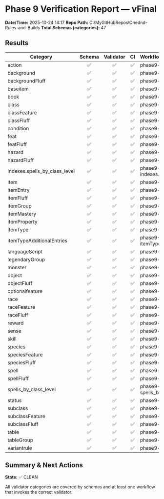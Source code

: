 # Phase 9 Verification Report — vFinal

**Date/Time:** 2025-10-24 14:17
**Repo Path:** C:\MyGitHubRepos\Onednd-Rules-and-Builds
**Total Schemas (categories):** 47

## Results
| Category | Schema | Validator | CI | Workflows |
|---|:---:|:---:|:---:|:--|
| action | ✅ | ✅ | ✅ | phase9-action.yml |
| background | ✅ | ✅ | ✅ | phase9-background.yml |
| backgroundFluff | ✅ | ✅ | ✅ | phase9-backgroundfluff.yml |
| baseitem | ✅ | ✅ | ✅ | phase9-baseitem.yml |
| book | ✅ | ✅ | ✅ | phase9-book.yml |
| class | ✅ | ✅ | ✅ | phase9-class.yml |
| classFeature | ✅ | ✅ | ✅ | phase9-classFeature.yml |
| classFluff | ✅ | ✅ | ✅ | phase9-classFluff.yml |
| condition | ✅ | ✅ | ✅ | phase9-condition.yml |
| feat | ✅ | ✅ | ✅ | phase9-feat.yml |
| featFluff | ✅ | ✅ | ✅ | phase9-featfluff.yml |
| hazard | ✅ | ✅ | ✅ | phase9-hazard.yml |
| hazardFluff | ✅ | ✅ | ✅ | phase9-hazardFluff.yml |
| indexes.spells_by_class_level | ✅ | ✅ | ✅ | phase9-indexes.spells_by_class_level.yml |
| item | ✅ | ✅ | ✅ | phase9-item.yml |
| itemEntry | ✅ | ✅ | ✅ | phase9-itemEntry.yml |
| itemFluff | ✅ | ✅ | ✅ | phase9-itemFluff.yml |
| itemGroup | ✅ | ✅ | ✅ | phase9-itemGroup.yml |
| itemMastery | ✅ | ✅ | ✅ | phase9-itemMastery.yml |
| itemProperty | ✅ | ✅ | ✅ | phase9-itemProperty.yml |
| itemType | ✅ | ✅ | ✅ | phase9-itemType.yml |
| itemTypeAdditionalEntries | ✅ | ✅ | ✅ | phase9-itemTypeAdditionalEntries.yml |
| languageScript | ✅ | ✅ | ✅ | phase9-languageScript.yml |
| legendaryGroup | ✅ | ✅ | ✅ | phase9-legendarygroup.yml |
| monster | ✅ | ✅ | ✅ | phase9-monster.yml |
| object | ✅ | ✅ | ✅ | phase9-object.yml |
| objectFluff | ✅ | ✅ | ✅ | phase9-objectFluff.yml |
| optionalfeature | ✅ | ✅ | ✅ | phase9-optionalfeature.yml |
| race | ✅ | ✅ | ✅ | phase9-race.yml |
| raceFeature | ✅ | ✅ | ✅ | phase9-raceFeature.yml |
| raceFluff | ✅ | ✅ | ✅ | phase9-raceFluff.yml |
| reward | ✅ | ✅ | ✅ | phase9-reward.yml |
| sense | ✅ | ✅ | ✅ | phase9-sense.yml |
| skill | ✅ | ✅ | ✅ | phase9-skill.yml |
| species | ✅ | ✅ | ✅ | phase9-species.yml |
| speciesFeature | ✅ | ✅ | ✅ | phase9-speciesFeature.yml |
| speciesFluff | ✅ | ✅ | ✅ | phase9-speciesFluff.yml |
| spell | ✅ | ✅ | ✅ | phase9-spell.yml |
| spellFluff | ✅ | ✅ | ✅ | phase9-spellFluff.yml |
| spells_by_class_level | ✅ | ✅ | ✅ | phase9-spells_by_class_level.yml |
| status | ✅ | ✅ | ✅ | phase9-status.yml |
| subclass | ✅ | ✅ | ✅ | phase9-subclass.yml |
| subclassFeature | ✅ | ✅ | ✅ | phase9-subclassFeature.yml |
| subclassFluff | ✅ | ✅ | ✅ | phase9-subclassFluff.yml |
| table | ✅ | ✅ | ✅ | phase9-table.yml |
| tableGroup | ✅ | ✅ | ✅ | phase9-tableGroup.yml |
| variantrule | ✅ | ✅ | ✅ | phase9-variantrule.yml |

## Summary & Next Actions
**State:** ✅ CLEAN

All validator categories are covered by schemas and at least one workflow that invokes the correct validator.

